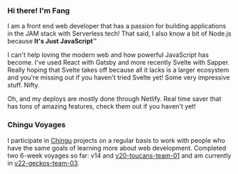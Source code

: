### Hi there! I'm Fang

I am a front end web developer that has a passion for building applications in the JAM stack with Serverless tech! That said, I also know a bit of Node.js because **It's Just JavaScript**™

I can't help loving the modern web and how powerful JavaScript has become. I've used React with Gatsby and more recently Svelte with Sapper. Really hoping that Svelte takes off because all it lacks is a larger ecosystem and you're missing out if you haven't tried Svelte yet! Some very impressive stuff. Nifty.

Oh, and my deploys are mostly done through Netlify. Real time saver that has tons of amazing features, check them out if you haven't yet!

### Chingu Voyages

I participate in [Chingu](https://www.chingu.io/) projects on a regular basis to work with people who have the same goals of learning more about web development. Completed two 6-week voyages so far: v14 and [v20-toucans-team-01](https://github.com/chingu-voyages/v20-toucans-team-01) and am currently in [v22-geckos-team-03](https://github.com/chingu-voyages/v22-geckos-team-03).

<!--
**armchair-traveller/armchair-traveller** is a ✨ _special_ ✨ repository because its `README.md` (this file) appears on your GitHub profile.

Here are some ideas to get you started:

- 🔭 I’m currently working on ...
- 🌱 I’m currently learning ...
- 👯 I’m looking to collaborate on ...
- 🤔 I’m looking for help with ...
- 💬 Ask me about ...
- 📫 How to reach me: ...
- 😄 Pronouns: ...
- ⚡ Fun fact: ...
-->
